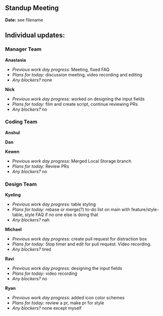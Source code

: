 ## Standup Meeting  
**Date:**  see filename


## Individual updates:  

### Manager Team  
**Anastasia**  
+ *Previous work day progress:*
Meeting, fixed FAQ
+ *Plans for today:*
discussion meeting, video recording and editing
+ *Any blockers?*
none
 
**Nick**  
+ *Previous work day progress:* worked on designing the input fields
+ *Plans for today:* film and create script, continue reviewing PRs
+ *Any blockers?* no

### Coding Team  

**Anshul**  


**Dan**  


**Kewen**  
+ *Previous work day progress:*
Merged Local Storage branch
+ *Plans for today:*
Review PRs
+ *Any blockers?* no

### Design Team  

**Kyeling**  
+ *Previous work day progress:* table styling
+ *Plans for today:* rebase or merge(?) to-do list on main with feature/style-table, style FAQ if no one else is doing that
+ *Any blockers?* nah

**Michael**  
+ *Previous work day progress:* create pull request for distraction box
+ *Plans for today:* Stop timer and edit for pull request. Video recording.
+ *Any blockers?* tired

**Ravi**  
+ *Previous work day progress:* designing the input fields
+ *Plans for today:* video recording
+ *Any blockers?* no

**Ryan**  
+ *Previous work day progress:*
added icon color schemes
+ *Plans for today:*
review a pr, make pr for style
+ *Any blockers?* none except myself

